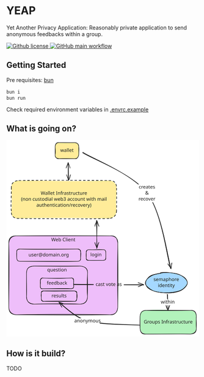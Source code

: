 # YEAP

Yet Another Privacy Application:
Reasonably private application to send anonymous feedbacks within a group.

<a href="https://github.com/sripwoud/yeap/blob/main/LICENSE">
    <img alt="Github license" src="https://img.shields.io/github/license/sripwoud/yeap">
</a>
<a href="https://github.com/sripwoud/yeap/actions?query=workflow%3Amain">
    <img alt="GitHub main workflow" src="https://img.shields.io/github/actions/workflow/status/sripwoud/yeap/main.yml?branch=main&label=main&logo=github">
</a>

## Getting Started

Pre requisites: [bun](https://bun.sh/docs/installation)

```commandline
bun i
bun run
```

Check required environment variables in [.envrc.example](.envrc.example)

## What is going on?

![workflow diagram](./assets/yeap-workflow.svg)

## How is it build?

TODO
